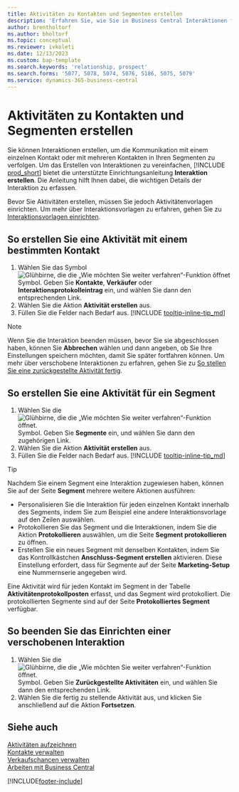 ```yaml
---
title: Aktivitäten zu Kontakten und Segmenten erstellen
description: 'Erfahren Sie, wie Sie in Business Central Interaktionen für die Kommunikation mit Ihren Kontakten und Segmenten erstellen können.'
author: brentholtorf
ms.author: bholtorf
ms.topic: conceptual
ms.reviewer: ivkoleti
ms.date: 12/13/2023
ms.custom: bap-template
ms.search.keywords: 'relationship, prospect'
ms.search.forms: '5077, 5078, 5074, 5076, 5186, 5075, 5079'
ms.service: dynamics-365-business-central
---
```

# Aktivitäten zu Kontakten und Segmenten erstellen

Sie können Interaktionen erstellen, um die Kommunikation mit einem einzelnen Kontakt oder mit mehreren Kontakten in Ihren Segmenten zu verfolgen. Um das Erstellen von Interaktionen zu vereinfachen, [!INCLUDE [prod_short](includes/prod_short.md)] bietet die unterstützte Einrichtungsanleitung **Interaktion erstellen**. Die Anleitung hilft Ihnen dabei, die wichtigen Details der Interaktion zu erfassen.

Bevor Sie Aktivitäten erstellen, müssen Sie jedoch Aktivitätenvorlagen einrichten. Um mehr über Interaktionsvorlagen zu erfahren, gehen Sie zu [Interaktionsvorlagen einrichten](marketing-interactions.md).

## So erstellen Sie eine Aktivität mit einem bestimmten Kontakt

1. Wählen Sie das Symbol ![Glühbirne, die die „Wie möchten Sie weiter verfahren“-Funktion öffnet](media/ui-search/search_small.png "Wie möchten Sie weiter verfahren?") Symbol. Geben Sie **Kontakte**, **Verkäufer** oder **Interaktionsprotokolleintrag** ein, und wählen Sie dann den entsprechenden Link.
2. Wählen Sie die Aktion **Aktivität erstellen** aus.
3. Füllen Sie die Felder nach Bedarf aus. [!INCLUDE [tooltip-inline-tip_md](includes/tooltip-inline-tip_md.md)]

> [!NOTE]  
> Wenn Sie die Interaktion beenden müssen, bevor Sie sie abgeschlossen haben, können Sie **Abbrechen** wählen und dann angeben, ob Sie Ihre Einstellungen speichern möchten, damit Sie später fortfahren können. Um mehr über verschobene Interaktionen zu erfahren, gehen Sie zu [So stellen Sie eine zurückgestellte Aktivität fertig](#to-finish-setting-up-a-postponed-interaction).

## So erstellen Sie eine Aktivität für ein Segment

1. Wählen Sie die ![Glühbirne, die die „Wie möchten Sie weiter verfahren“-Funktion öffnet.](media/ui-search/search_small.png "Wie möchten Sie weiter verfahren?") Symbol. Geben Sie **Segmente** ein, und wählen Sie dann den zugehörigen Link.
2. Wählen Sie die Aktion **Aktivität erstellen** aus.
3. Füllen Sie die Felder nach Bedarf aus. [!INCLUDE [tooltip-inline-tip_md](includes/tooltip-inline-tip_md.md)]

> [!TIP]
> Nachdem Sie einem Segment eine Interaktion zugewiesen haben, können Sie auf der Seite **Segment** mehrere weitere Aktionen ausführen:
>
> * Personalisieren Sie die Interaktion für jeden einzelnen Kontakt innerhalb des Segments, indem Sie zum Beispiel eine andere Interaktionsvorlage auf den Zeilen auswählen.  
>* Protokollieren Sie das Segment und die Interaktionen, indem Sie die Aktion **Protokollieren** auswählen, um die Seite **Segment protokollieren** zu öffnen.
> * Erstellen Sie ein neues Segment mit denselben Kontakten, indem Sie das Kontrollkästchen **Anschluss-Segment erstellen** aktivieren. Diese Einstellung erfordert, dass für Segmente auf der Seite **Marketing-Setup** eine Nummernserie angegeben wird.

Eine Aktivität wird für jeden Kontakt im Segment in der Tabelle **Aktivitätenprotokollposten** erfasst, und das Segment wird protokolliert. Die protokollierten Segmente sind auf der Seite **Protokolliertes Segment** verfügbar.

## So beenden Sie das Einrichten einer verschobenen Interaktion

1. Wählen Sie die ![Glühbirne, die die „Wie möchten Sie weiter verfahren“-Funktion öffnet.](media/ui-search/search_small.png "Was möchten Sie tun?") Symbol. Geben Sie **Zurückgestellte Aktivitäten** ein, und wählen Sie dann den entsprechenden Link.
2. Wählen Sie die fertig zu stellende Aktivität aus, und klicken Sie anschließend auf die Aktion **Fortsetzen**.

## Siehe auch

[Aktivitäten aufzeichnen](marketing-interactions.md)  
[Kontakte verwalten](marketing-contacts.md)  
[Verkaufschancen verwalten](marketing-manage-sales-opportunities.md)  
[Arbeiten mit Business Central](ui-work-product.md)

[!INCLUDE[footer-include](includes/footer-banner.md)]